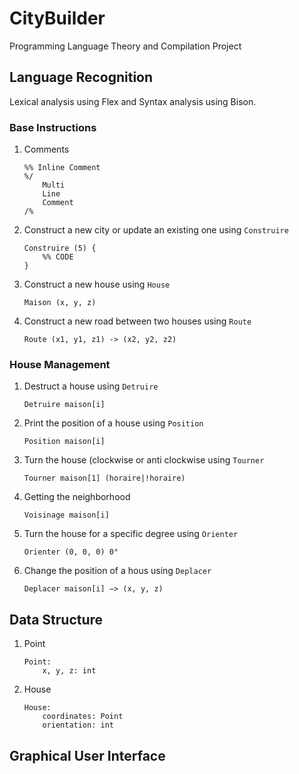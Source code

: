 # CityBuilder
Programming Language Theory and Compilation Project

## Language Recognition
Lexical analysis using Flex and Syntax analysis using Bison.
### Base Instructions
1. Comments
    ```
    %% Inline Comment
    %/
        Multi
        Line
        Comment
    /%
    ```
2. Construct a new city or update an existing one using `Construire`
    ```
    Construire (5) {
        %% CODE
    }
    ```
3. Construct a new house using `House`
    ```
    Maison (x, y, z)
    ```
4. Construct a new road between two houses using `Route`
    ```
    Route (x1, y1, z1) -> (x2, y2, z2)
    ```
### House Management
1. Destruct a house using `Detruire`
    ```
    Detruire maison[i]
    ```
2. Print the position of a house using `Position`
    ```
    Position maison[i]
    ```
3. Turn the house (clockwise or anti clockwise using `Tourner`
    ```
    Tourner maison[1] (horaire|!horaire)
    ```
4. Getting the neighborhood
    ```
    Voisinage maison[i]
    ```
5. Turn the house for a specific degree using `Orienter`
    ```
    Orienter (0, 0, 0) 0°
    ```
6. Change the position of a hous using `Deplacer`
    ```
    Deplacer maison[i] −> (x, y, z)
    ```
## Data Structure
1. Point
	```
	Point:
		x, y, z: int
	```
2. House
	```
	House:
		coordinates: Point
		orientation: int
	```

## Graphical User Interface

